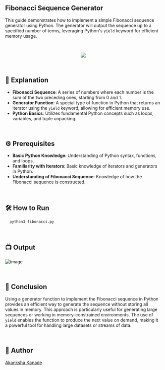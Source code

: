 ## Fibonacci Sequence Generator

This guide demonstrates how to implement a simple Fibonacci sequence generator using Python. The generator will output the sequence up to a specified number of terms, leveraging Python's `yield` keyword for efficient memory usage.

<br>

<p align="center">
    <img src=(https://github.com/user-attachments/assets/e13e5eef-6de4-4c45-816c-b489331a3cf7)>
    
</p>

<br>

## 🌟 Explanation

- **Fibonacci Sequence**: A series of numbers where each number is the sum of the two preceding ones, starting from 0 and 1.
- **Generator Function**: A special type of function in Python that returns an iterator using the `yield` keyword, allowing for efficient memory use.
- **Python Basics**: Utilizes fundamental Python concepts such as loops, variables, and tuple unpacking.

<br>

## ⚙️ Prerequisites

- **Basic Python Knowledge**: Understanding of Python syntax, functions, and loops.
- **Familiarity with Iterators**: Basic knowledge of iterators and generators in Python.
- **Understanding of Fibonacci Sequence**: Knowledge of how the Fibonacci sequence is constructed.

<br>

## 🛠️ How to Run

```python3
  python3 fibonacci.py
```


<br>

## 📺 Output

![image](https://github.com/user-attachments/assets/426c40c2-7c97-4def-b602-c0fb929c5df5)


<br>

## 📜 Conclusion

Using a generator function to implement the Fibonacci sequence in Python provides an efficient way to generate the sequence without storing all values in memory. This approach is particularly useful for generating large sequences or working in memory-constrained environments. The use of `yield` enables the function to produce the next value on demand, making it a powerful tool for handling large datasets or streams of data.

<br>

## 👻 Author

[Akanksha Kanade](https://github.com/CandyBeans1609)



